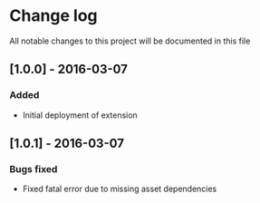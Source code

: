 # Change log
All notable changes to this project will be documented in this file

## [1.0.0] - 2016-03-07
### Added
- Initial deployment of extension

## [1.0.1] - 2016-03-07
### Bugs fixed
- Fixed fatal error due to missing asset dependencies